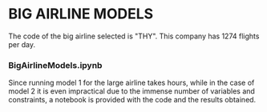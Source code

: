 # BIG AIRLINE MODELS

The code of the big airline selected is "THY". This company has 1274 flights per day.

### BigAirlineModels.ipynb
Since running model 1 for the large airline takes hours, while in the case of model 2 it is even impractical due to the immense number of variables and constraints, a notebook is provided with the code and the results obtained.
